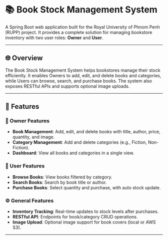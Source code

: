 
# 📚 Book Stock Management System

A Spring Boot web application built for the Royal University of Phnom Penh (RUPP) project. It provides a complete solution for managing bookstore inventory with two user roles: **Owner** and **User**.

---

## 🌐 Overview

The Book Stock Management System helps bookstores manage their stock efficiently. It enables Owners to add, edit, and delete books and categories, while Users can browse, search, and purchase books. The system also exposes RESTful APIs and supports optional image uploads.

---

## 🚀 Features

### 🔐 Owner Features

- **Book Management**: Add, edit, and delete books with title, author, price, quantity, and image.
- **Category Management**: Add and delete categories (e.g., Fiction, Non-Fiction).
- **Dashboard**: View all books and categories in a single view.

### 🙋 User Features

- **Browse Books**: View books filtered by category.
- **Search Books**: Search by book title or author.
- **Purchase Books**: Select quantity and purchase, with auto stock update.

### ⚙️ General Features

- **Inventory Tracking**: Real-time updates to stock levels after purchases.
- **RESTful API**: Endpoints for book/category CRUD operations.
- **Image Upload**: Optional image support for book covers (local or AWS S3).

---


